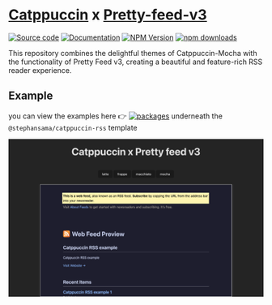 # [Catppuccin](https://github.com/catppuccin/catppuccin) x [Pretty-feed-v3](https://github.com/genmon/aboutfeeds/blob/main/tools/pretty-feed-v3.xsl)

[![Source code](https://img.shields.io/badge/Source%20code-211F1F?style=flat&logo=github&labelColor=211F1F)](https://github.com/stephansama/packages/tree/main/core/catppuccin-rss)
[![Documentation](https://img.shields.io/badge/Documentation-211F1F?style=flat&logo=Wikibooks&labelColor=211F1F)](https://packages.stephansama.info/api/@stephansama/catppuccin-rss)
[![NPM Version](https://img.shields.io/npm/v/%40stephansama%2Fremark-asciinema?logo=npm&logoColor=red&color=211F1F&labelColor=211F1F)](https://www.npmjs.com/package/@stephansama/remark-asciinema)
[![npm downloads](https://img.shields.io/npm/dw/@stephansama/catppuccin-rss?labelColor=211F1F)](https://www.npmjs.com/package/@stephansama/catppuccin-rss)

This repository combines the delightful themes of Catppuccin-Mocha
with the functionality of Pretty Feed v3,
creating a beautiful and feature-rich RSS reader experience.

## Example

you can view the examples here 👉 [![packages](https://pkg.pr.new/badge/stephansama/packages?style=flat&color=000&logoSize=auto)](https://pkg.pr.new/~/stephansama/packages) underneath the `@stephansama/catppuccin-rss` template

![example](https://raw.githubusercontent.com/stephansama/static/refs/heads/main/packages/catppuccin.png)
